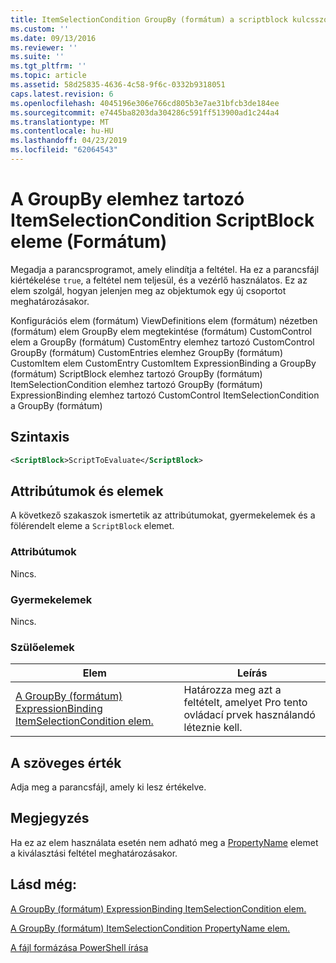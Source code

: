```yaml
---
title: ItemSelectionCondition GroupBy (formátum) a scriptblock kulcsszót eleme |} A Microsoft Docs
ms.custom: ''
ms.date: 09/13/2016
ms.reviewer: ''
ms.suite: ''
ms.tgt_pltfrm: ''
ms.topic: article
ms.assetid: 58d25835-4636-4c58-9f6c-0332b9318051
caps.latest.revision: 6
ms.openlocfilehash: 4045196e306e766cd805b3e7ae31bfcb3de184ee
ms.sourcegitcommit: e7445ba8203da304286c591ff513900ad1c244a4
ms.translationtype: MT
ms.contentlocale: hu-HU
ms.lasthandoff: 04/23/2019
ms.locfileid: "62064543"
---
```

# <a name="scriptblock-element-for-itemselectioncondition-for-groupby-format"></a>A GroupBy elemhez tartozó ItemSelectionCondition ScriptBlock eleme (Formátum)

Megadja a parancsprogramot, amely elindítja a feltétel. Ha ez a parancsfájl kiértékelése `true`, a feltétel nem teljesül, és a vezérlő használatos. Ez az elem szolgál, hogyan jelenjen meg az objektumok egy új csoportot meghatározásakor.

Konfigurációs elem (formátum) ViewDefinitions elem (formátum) nézetben (formátum) elem GroupBy elem megtekintése (formátum) CustomControl elem a GroupBy (formátum) CustomEntry elemhez tartozó CustomControl GroupBy (formátum) CustomEntries elemhez GroupBy (formátum) CustomItem elem CustomEntry CustomItem ExpressionBinding a GroupBy (formátum) ScriptBlock elemhez tartozó GroupBy (formátum) ItemSelectionCondition elemhez tartozó GroupBy (formátum) ExpressionBinding elemhez tartozó CustomControl ItemSelectionCondition a GroupBy (formátum)

## <a name="syntax"></a>Szintaxis

```xml
<ScriptBlock>ScriptToEvaluate</ScriptBlock>
```

## <a name="attributes-and-elements"></a>Attribútumok és elemek

A következő szakaszok ismertetik az attribútumokat, gyermekelemek és a fölérendelt eleme a `ScriptBlock` elemet.

### <a name="attributes"></a>Attribútumok

Nincs.

### <a name="child-elements"></a>Gyermekelemek

Nincs.

### <a name="parent-elements"></a>Szülőelemek

|Elem|Leírás|
|-------------|-----------------|
|[A GroupBy (formátum) ExpressionBinding ItemSelectionCondition elem.](./itemselectioncondition-element-for-expressionbinding-for-groupby-format.md)|Határozza meg azt a feltételt, amelyet Pro tento ovládací prvek használandó léteznie kell.|

## <a name="text-value"></a>A szöveges érték

Adja meg a parancsfájl, amely ki lesz értékelve.

## <a name="remarks"></a>Megjegyzés

Ha ez az elem használata esetén nem adható meg a [PropertyName](./propertyname-element-for-itemselectioncondition-for-groupby-format.md) elemet a kiválasztási feltétel meghatározásakor.

## <a name="see-also"></a>Lásd még:

[A GroupBy (formátum) ExpressionBinding ItemSelectionCondition elem.](./itemselectioncondition-element-for-expressionbinding-for-groupby-format.md)

[A GroupBy (formátum) ItemSelectionCondition PropertyName elem.](./propertyname-element-for-itemselectioncondition-for-groupby-format.md)

[A fájl formázása PowerShell írása](./writing-a-powershell-formatting-file.md)
